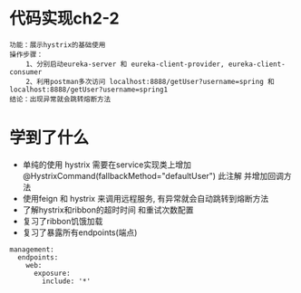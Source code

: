 # 代码实现ch2-2

```
功能：展示hystrix的基础使用
操作步骤：
    1、分别启动eureka-server 和 eureka-client-provider, eureka-client-consumer
    2、利用postman多次访问 localhost:8888/getUser?username=spring 和 localhost:8888/getUser?username=spring1
结论：出现异常就会跳转熔断方法

```
# 学到了什么
- 单纯的使用 hystrix 需要在service实现类上增加 @HystrixCommand(fallbackMethod="defaultUser") 此注解 并增加回调方法
- 使用feign 和 hystrix 来调用远程服务, 有异常就会自动跳转到熔断方法
- 了解hystrix和ribbon的超时时间 和重试次数配置
- 复习了ribbon饥饿加载
- 复习了暴露所有endpoints(端点)
```
management:
  endpoints:
    web:
      exposure:
        include: '*'
```